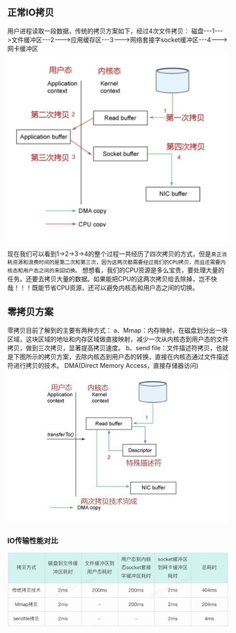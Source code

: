 ## 正常IO拷贝
用户进程读取一段数据，传统的拷贝方案如下，经过4次文件拷贝：
磁盘---1--->文件缓冲区---2--->应用缓存区---3--->网络套接字socket缓冲区---4--->网卡缓冲区
![图片2](../../src/main/resources/static/image/base/file_trans_copy.png)

现在我们可以看到1->2->3->4的整个过程一共经历了四次拷贝的方式，但是`真正消耗资源和浪费时间的是第二次和第三次，因为这两次都需要经过我们的CPU拷贝，而且还需要内核态和用户态之间的来回切换。`
想想看，我们的CPU资源是多么宝贵，要处理大量的任务。还要去拷贝大量的数据。如果能把CPU的这两次拷贝给去除掉，岂不快哉！！！既能节省CPU资源，还可以避免内核态和用户态之间的切换。

## 零拷贝方案
零拷贝目前了解到的主要有两种方式：
a、Mmap：内存映射，在磁盘划分出一块区域，这块区域的地址和内存区域做直接映射，减少一次从内核态到用户态的文件拷贝，做到三次拷贝，显著提高拷贝速度。
b、send file：文件描述符拷贝，也就是下图所示的拷贝方案，去除内核态到用户态的转换，直接在内核态通过文件描述符进行拷贝的技术。
DMA(Direct Memory Access，直接存储器访问)
![图片2](../../src/main/resources/static/image/base/file_trans_0_copy.png)

### IO传输性能对比
![图片2](../../src/main/resources/static/image/base/file_trans_copy_rt.png)
